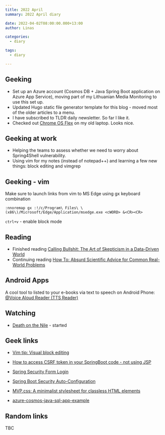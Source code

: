 ```yaml
---
title: 2022 April
summary: 2022 April diary

date: 2022-04-02T08:00:00.000+13:00
author: Linas

categories:
  - diary

tags:
  - diary

---
```


## Geeking

* Set up an Azure account (Cosmos DB + Java Spring Boot application on Azure App Service), moving part of my Lithuanian Media Monitoring to use this set up.
* Updated Hugo static file generator template for this blog - moved most of the older articles to a menu.
* I have subscribed to TLDR  daily newsletter. So far I like it.
* Checked out [Chrome OS Flex](https://gizmodo.com/how-to-save-old-laptop-install-chrome-os-flex-chromeboo-1848714108) on my old laptop. Looks nice.

## Geeking at work

* Helping the teams to assess whether we need to worry about Spring4Shell vulnerability.
* Using vim for my notes (instead of notepad++) and learning a few new things: block editing and vimgrep

## Geeking - vim

Make sure to launch links from vim to MS Edge using gx keyboard combination
```
:nnoremap gx :!/c/Program\ Files\ \(x86\)/Microsoft/Edge/Application/msedge.exe <cWORD> &<CR><CR>
```

`ctrl+v` - enable block mode

## Reading

* Finished reading [Calling Bullshit: The Art of Skepticism in a Data-Driven World](https://www.goodreads.com/book/show/48889983-calling-bullshit)
* Continuing reading [How To: Absurd Scientific Advice for Common Real-World Problems](https://www.goodreads.com/book/show/43852758-how-to)

## Android Apps

A cool tool to listed to your e-books via text to speech on Android Phone: [@Voice Aloud Reader (TTS Reader)](https://play.google.com/store/apps/details?id=com.hyperionics.avar&gl=US)

## Watching

* [Death on the Nile](https://www.imdb.com/title/tt7657566/) - started

## Geek links

* [Vim tip: Visual block editing](https://without-brains.net/2020/08/26/vim-tip-visual-block-editing/)
* [How to access CSRF token in your SpringBoot code - not using JSP](https://stackoverflow.com/a/20960352/1163183)

* [Spring Security Form Login](https://www.baeldung.com/spring-security-login)
* [Spring Boot Security Auto-Configuration](https://www.baeldung.com/spring-boot-security-autoconfiguration)

* [MVP.css: A minimalist stylesheet for classless HTML elements](https://andybrewer.github.io/mvp/)

* [azure-cosmos-java-sql-app-example](https://github.com/Azure-Samples/azure-cosmos-java-sql-app-example)

## Random links

TBC
